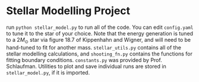 # Stellar Modelling Project

run `python stellar_model.py` to run all of the code.  You can edit `config.yaml` to tune it to the star of your choice.  Note that the energy generation is tuned to a $2 M_{\odot}$ star via figure 18.7 of Kippenhahn and Wigner, and will need to be hand-tuned to fit for another mass.
`stellar_utils.py` contains all of the stellar modelling calculations, and `shooting_fn.py` contains the functions for fitting boundary conditions.  `constants.py` was provided by Prof. Schlaufman.  Utilities to plot and save individual runs are stored in `stellar_model.py`, if it is imported.